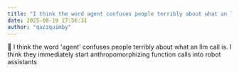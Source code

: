 ```yaml
---
title: "I think the word agent confuses people terribly about what an llm call is  I"
date: 2025-08-19 17:56:31
author: "qazzquimby"
---
```


💭 I think the word 'agent' confuses people terribly about what an llm call is. I think they immediately start anthropomorphizing function calls into robot assistants